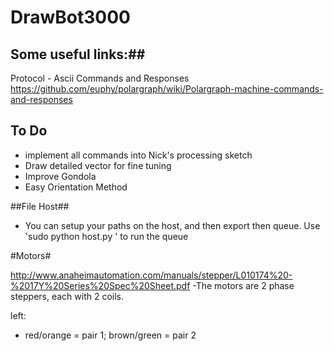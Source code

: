 # DrawBot3000

## Some useful links:##
Protocol - Ascii Commands and Responses
https://github.com/euphy/polargraph/wiki/Polargraph-machine-commands-and-responses

## To Do ##

- implement all commands into Nick's processing sketch
- Draw detailed vector for fine tuning
- Improve Gondola
- Easy Orientation Method

##File Host##

- You can setup your paths on the host, and then export then queue. Use 'sudo python host.py <yourqueue>' to run the queue


#Motors#

http://www.anaheimautomation.com/manuals/stepper/L010174%20-%2017Y%20Series%20Spec%20Sheet.pdf
-The motors are 2 phase steppers, each with 2 coils. 

left:
- red/orange = pair 1; brown/green = pair 2





